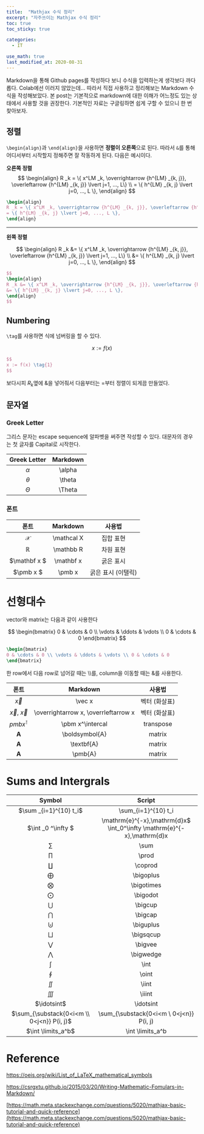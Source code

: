 ```yaml
---
title:  "Mathjax 수식 정리"
excerpt: "자주쓰이는 Mathjax 수식 정리"
toc: true
toc_sticky: true

categories:
  - IT

use_math: true
last_modified_at: 2020-08-31
---
```


Markdown을 통해 Github pages를 작성하다 보니 수식을 입력하는게 생각보다 까다롭다. Colab에선 이러지 않았는데... 따라서 직접 사용하고 정리해보는 Markdown 수식을 작성해보았다. 본 post는 기본적으로 markdown에 대한 이해가 어느정도 있는 상태에서 사용할 것을 권장한다. 기본적인 자료는 구글링하면 쉽게 구할 수 있으니 한 번 찾아보자.

## 정렬

`\begin{align}`과 `\end{align}`을 사용하면 **정렬이 오른쪽**으로 된다. 따라서 `&`를 통해 어디서부터 시작할지 정해주면 잘 작동하게 된다. 다음은 예시이다.

**오른쪽 정렬**
$$
\begin{align}
R _k = \{ x^LM _k, \overrightarrow {h^{LM} _{k, j}}, \overleftarrow {h^{LM} _{k, j}} \lvert j=1, ..., L\} \\
= \{ h^{LM} _{k, j} \lvert j=0, ..., L \},
\end{align}
$$

```latex
\begin{align}
R _k = \{ x^LM _k, \overrightarrow {h^{LM} _{k, j}}, \overleftarrow {h^{LM} _{k, j}} \lvert j=1, ..., L\} \\
= \{ h^{LM} _{k, j} \lvert j=0, ..., L \},
\end{align}
```

---

**왼쪽 정렬**

$$
\begin{align}
R _k &= \{ x^LM _k, \overrightarrow {h^{LM} _{k, j}}, \overleftarrow {h^{LM} _{k, j}} \lvert j=1, ..., L\} \\
&= \{ h^{LM} _{k, j} \lvert j=0, ..., L \},
\end{align}
$$

```latex
$$
\begin{align}
R _k &= \{ x^LM _k, \overrightarrow {h^{LM} _{k, j}}, \overleftarrow {h^{LM} _{k, j}} \lvert j=1, ..., L\} \\
&= \{ h^{LM} _{k, j} \lvert j=0, ..., L \},
\end{align}
$$
```

## Numbering

`\tag`를 사용하면 식에 넘버링을 할 수 있다.

$$
x := f(x) \tag{1}
$$

```latex
$$
x := f(x) \tag{1}
$$
```

보다시피 $R _k$옆에 &을 넣어줘서 다음부터는 $=$부터 정렬이 되게끔 만들었다.

## 문자열

### Greek Letter

그리스 문자는 escape sequence에 알파벳을 써주면 작성할 수 있다. 대문자의 경우는 첫 글자를 Capital로 시작한다.

| Greek Letter | Markdown |
| :---: | :---: |
| $\alpha$ | \alpha | 
| $\theta$ | \theta |
| $\Theta$ | \Theta |

### 폰트

| 폰트 | Markdown | 사용법 |
| :---: | :---: | :---: |
| $\mathcal X$ | \mathcal X | 집합 표현 |
| $\mathbb R$ | \mathbb R | 차원 표현 |
| $\mathbf x $ | \mathbf x |  굵은 표시 | 
| $\pmb x $ | \pmb x | 굵은 표시 (이탤릭) |

# 선형대수

vector와 matrix는 다음과 같이 사용한다

$$
\begin{bmatrix} 0 & \cdots & 0 \\ \vdots & \ddots & \vdots \\ 0 & \cdots & 0 \end{bmatrix}
$$

```latex
\begin{bmatrix} 
0 & \cdots & 0 \\ \vdots & \ddots & \vdots \\ 0 & \cdots & 0 
\end{bmatrix}
```

한 row에서 다음 row로 넘어갈 때는 \\\를, column을 이동할 때는 &를 사용한다.


| 폰트 | Markdown | 사용법 |
| :---: | :---: | :---: |
| $\vec x$ | \vec x| 벡터 (화살표) | 
| $\overrightarrow x$, $\overleftarrow x$ | \overrightarrow x, \overrleftarrow x | 벡터 (화살표) |
| $pmb x ^\intercal$ | \pbm x^\intercal | transpose |
| $\boldsymbol{A}$ | \boldsymbol{A} | matrix |
| $\textbf{A}$ | \textbf{A} | matrix |
| $\pmb{A}$ | \pmb{A} | matrix |





# Sums and Intergrals

| Symbol | 	Script |
| :---: | :---: |
|$\sum _{i=1}^{10} t_i$ |	\sum_{i=1}^{10} t_i|
|$\int _0 ^\infty $ | \mathrm{e}^{-x},\mathrm{d}x$ 	\int_0^\infty \mathrm{e}^{-x},\mathrm{d}x |
| $\sum$ |	\sum |
| $\prod$ |	\prod |
| $\coprod$ |	\coprod |
|$\bigoplus$ | 	\bigoplus |
|$\bigotimes$| 	\bigotimes|
|$\bigodot$ |	\bigodot|
|$\bigcup$ 	|\bigcup|
|$\bigcap$ 	|\bigcap|
|$\biguplus$ |	\biguplus|
|$\bigsqcup$ 	|\bigsqcup|
|$\bigvee$ 	|\bigvee|
|$\bigwedge$ |	\bigwedge|
|$\int$ |	\int|
|$\oint$ |	\oint|
|$\iint$ 	|\iint|
|$\iiint$ |	\iiint|
|$\idotsint$ | 	\idotsint |
|$\sum_{\substack{0<i<m \\ 0<j<n}} P(i, j)$  |	\sum_{\substack{0<i<m \\ 0<j<n}} P(i, j) |
|$\int \limits_a^b$ |	\int \limits_a^b |

# Reference

https://oeis.org/wiki/List_of_LaTeX_mathematical_symbols

https://csrgxtu.github.io/2015/03/20/Writing-Mathematic-Fomulars-in-Markdown/

[https://math.meta.stackexchange.com/questions/5020/mathjax-basic-tutorial-and-quick-reference](https://math.meta.stackexchange.com/questions/5020/mathjax-basic-tutorial-and-quick-reference)

